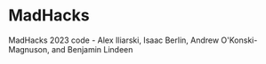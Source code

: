 # MadHacks
MadHacks 2023 code - Alex Iliarski, Isaac Berlin, Andrew O'Konski-Magnuson, and Benjamin Lindeen
